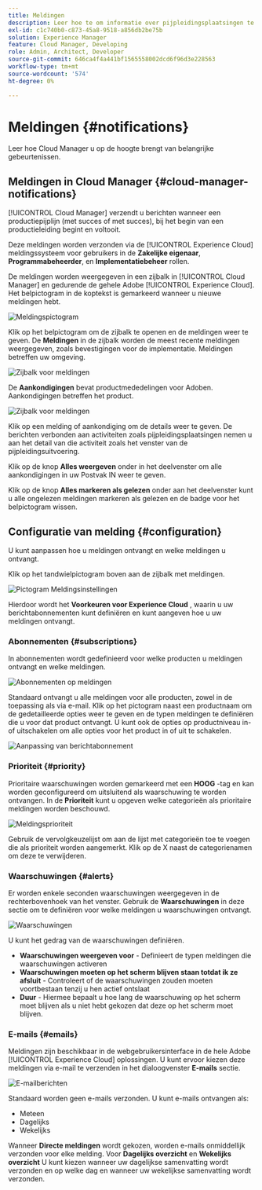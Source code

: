 ```yaml
---
title: Meldingen
description: Leer hoe te om informatie over pijpleidingsplaatsingen te ontvangen gebruikend het het berichtsysteem van Adobe Experience Cloud.
exl-id: c1c740b0-c873-45a8-9518-a856db2be75b
solution: Experience Manager
feature: Cloud Manager, Developing
role: Admin, Architect, Developer
source-git-commit: 646ca4f4a441bf1565558002dcd6f96d3e228563
workflow-type: tm+mt
source-wordcount: '574'
ht-degree: 0%

---
```



# Meldingen {#notifications}

Leer hoe Cloud Manager u op de hoogte brengt van belangrijke gebeurtenissen.

## Meldingen in Cloud Manager {#cloud-manager-notifications}

[!UICONTROL Cloud Manager] verzendt u berichten wanneer een productiepijplijn (met succes of met succes), bij het begin van een productieleiding begint en voltooit.

Deze meldingen worden verzonden via de [!UICONTROL Experience Cloud] meldingssysteem voor gebruikers in de **Zakelijke eigenaar**, **Programmabeheerder**, en **Implementatiebeheer** rollen.

De meldingen worden weergegeven in een zijbalk in [!UICONTROL Cloud Manager] en gedurende de gehele Adobe [!UICONTROL Experience Cloud]. Het belpictogram in de koptekst is gemarkeerd wanneer u nieuwe meldingen hebt.

![Meldingspictogram](assets/notifications-bell-badged.png)

Klik op het belpictogram om de zijbalk te openen en de meldingen weer te geven. De **Meldingen** in de zijbalk worden de meest recente meldingen weergegeven, zoals bevestigingen voor de implementatie. Meldingen betreffen uw omgeving.

![Zijbalk voor meldingen](assets/notifications-activities.png)

De **Aankondigingen** bevat productmededelingen voor Adoben. Aankondigingen betreffen het product.

![Zijbalk voor meldingen](assets/notificaitons-announcements.png)

Klik op een melding of aankondiging om de details weer te geven. De berichten verbonden aan activiteiten zoals pijpleidingsplaatsingen nemen u aan het detail van die activiteit zoals het venster van de pijpleidingsuitvoering.

Klik op de knop **Alles weergeven** onder in het deelvenster om alle aankondigingen in uw Postvak IN weer te geven.

Klik op de knop **Alles markeren als gelezen** onder aan het deelvenster kunt u alle ongelezen meldingen markeren als gelezen en de badge voor het belpictogram wissen.

## Configuratie van melding {#configuration}

U kunt aanpassen hoe u meldingen ontvangt en welke meldingen u ontvangt.

Klik op het tandwielpictogram boven aan de zijbalk met meldingen.

![Pictogram Meldingsinstellingen](assets/notifications-configuration.png)

Hierdoor wordt het **Voorkeuren voor Experience Cloud** , waarin u uw berichtabonnementen kunt definiëren en kunt aangeven hoe u uw meldingen ontvangt.

### Abonnementen {#subscriptions}

In abonnementen wordt gedefinieerd voor welke producten u meldingen ontvangt en welke meldingen.

![Abonnementen op meldingen](assets/notifications-subscriptions.png)

Standaard ontvangt u alle meldingen voor alle producten, zowel in de toepassing als via e-mail. Klik op het pictogram naast een productnaam om de gedetailleerde opties weer te geven en de typen meldingen te definiëren die u voor dat product ontvangt. U kunt ook de opties op productniveau in- of uitschakelen om alle opties voor het product in of uit te schakelen.

![Aanpassing van berichtabonnement](assets/notifications-subscriptions-customize.png)

### Prioriteit {#priority}

Prioritaire waarschuwingen worden gemarkeerd met een **HOOG** -tag en kan worden geconfigureerd om uitsluitend als waarschuwing te worden ontvangen. In de **Prioriteit** kunt u opgeven welke categorieën als prioritaire meldingen worden beschouwd.

![Meldingsprioriteit](assets/notifications-priority.png)

Gebruik de vervolgkeuzelijst om aan de lijst met categorieën toe te voegen die als prioriteit worden aangemerkt. Klik op de X naast de categorienamen om deze te verwijderen.

### Waarschuwingen {#alerts}

Er worden enkele seconden waarschuwingen weergegeven in de rechterbovenhoek van het venster. Gebruik de **Waarschuwingen** in deze sectie om te definiëren voor welke meldingen u waarschuwingen ontvangt.

![Waarschuwingen](assets/notifications-alerts.png)

U kunt het gedrag van de waarschuwingen definiëren.

* **Waarschuwingen weergeven voor** - Definieert de typen meldingen die waarschuwingen activeren
* **Waarschuwingen moeten op het scherm blijven staan totdat ik ze afsluit** - Controleert of de waarschuwingen zouden moeten voortbestaan tenzij u hen actief ontslaat
* **Duur** - Hiermee bepaalt u hoe lang de waarschuwing op het scherm moet blijven als u niet hebt gekozen dat deze op het scherm moet blijven.

### E-mails {#emails}

Meldingen zijn beschikbaar in de webgebruikersinterface in de hele Adobe [!UICONTROL Experience Cloud] oplossingen. U kunt ervoor kiezen deze meldingen via e-mail te verzenden in het dialoogvenster **E-mails** sectie.

![E-mailberichten](assets/notifications-emails.png)

Standaard worden geen e-mails verzonden. U kunt e-mails ontvangen als:

* Meteen
* Dagelijks
* Wekelijks

Wanneer **Directe meldingen** wordt gekozen, worden e-mails onmiddellijk verzonden voor elke melding. Voor **Dagelijks overzicht** en **Wekelijks overzicht** U kunt kiezen wanneer uw dagelijkse samenvatting wordt verzonden en op welke dag en wanneer uw wekelijkse samenvatting wordt verzonden.